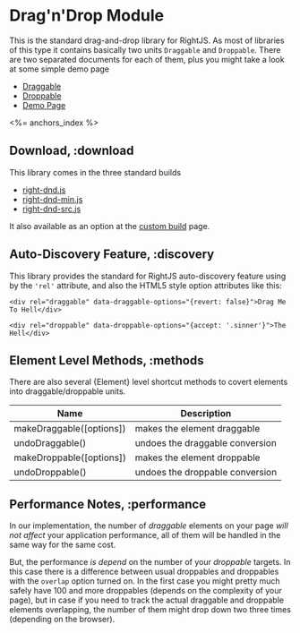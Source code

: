 # Drag'n'Drop Module

This is the standard drag-and-drop library for RightJS. As most of libraries of this type it
contains basically two units `Draggable` and `Droppable`. There are two separated documents
for each of them, plus you might take a look at some simple demo page

* [Draggable](/goods/drag-and-drop/draggable)
* [Droppable](/goods/drag-and-drop/droppable)
* [Demo Page](/goods/drag-and-drop/demo)

<%= anchors_index %>

## Download, :download

This library comes in the three standard builds

* [right-dnd.js](/builds/goods/right-dnd.js)
* [right-dnd-min.js](/builds/goods/right-dnd-min.js)
* [right-dnd-src.js](/builds/goods/right-dnd-src.js)
  
It also available as an option at the [custom build](<%= builds_path %>) page.

## Auto-Discovery Feature, :discovery

This library provides the standard for RightJS auto-discovery feature
using by the `'rel'` attribute, and also the HTML5 style option attributes like this:

    <div rel="draggable" data-draggable-options="{revert: false}">Drag Me To Hell</div>

    <div rel="droppable" data-droppable-options="{accept: '.sinner'}">The Hell</div>

## Element Level Methods, :methods

There are also several {Element} level shortcut methods to covert elements into
draggable/droppable units.

Name                       | Description
---------------------------|--------------------------------------
makeDraggable(\[options\]) | makes the element draggable
undoDraggable()            | undoes the draggable conversion
makeDroppable(\[options\]) | makes the element droppable
undoDroppable()            | undoes the droppable conversion


## Performance Notes, :performance

In our implementation, the number of _draggable_ elements on your page _will not affect_
your application performance, all of them will be handled in the same way for the same cost.

But, the performance _is depend_ on the number of your _droppable_ targets. In this case there is a difference
between usual droppables and droppables with the `overlap` option turned on. In the first
case you might pretty much safely have 100 and more droppables (depends on the complexity of your page),
but in case if you need to track the actual draggable and droppable elements overlapping, the number of them
might drop down two three times (depending on the browser).
